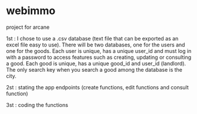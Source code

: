 # webimmo
project for arcane

1st : I chose to use a .csv database (text file that can be exported as an excel file easy to use).
      There will be two databases, one for the users and one for the goods. 
      Each user is unique, has a unique user_id and must log in with a password to access features such as creating, updating or consulting a good.
      Each good is unique, has a unique good_id and user_id (landlord). The only search key when you search a good among the database is the city.

2st : stating the app endpoints (create functions, edit functions and consult function)

3st : coding the functions



